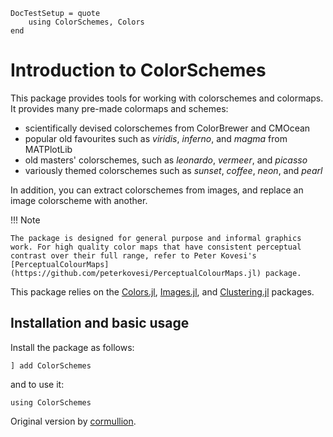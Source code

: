```@meta
DocTestSetup = quote
    using ColorSchemes, Colors
end
```

# Introduction to ColorSchemes

This package provides tools for working with colorschemes and colormaps. It provides many pre-made colormaps and schemes:

- scientifically devised colorschemes from ColorBrewer and CMOcean
- popular old favourites such as _viridis_, _inferno_, and _magma_ from MATPlotLib
- old masters' colorschemes, such as _leonardo_, _vermeer_, and _picasso_
- variously themed colorschemes such as _sunset_, _coffee_, _neon_, and _pearl_

In addition, you can extract colorschemes from images, and replace an image colorscheme with another.

!!! Note

    The package is designed for general purpose and informal graphics work. For high quality color maps that have consistent perceptual contrast over their full range, refer to Peter Kovesi's [PerceptualColourMaps](https://github.com/peterkovesi/PerceptualColourMaps.jl) package.

This package relies on the [Colors.jl](https://github.com/JuliaGraphics/Colors.jl), [Images.jl](https://github.com/JuliaImages/Images.jl), and [Clustering.jl](https://github.com/JuliaStats/Clustering.jl) packages.

## Installation and basic usage

Install the package as follows:

```
] add ColorSchemes
```

and to use it:

```
using ColorSchemes
```

Original version by [cormullion](https://github.com/cormullion).
